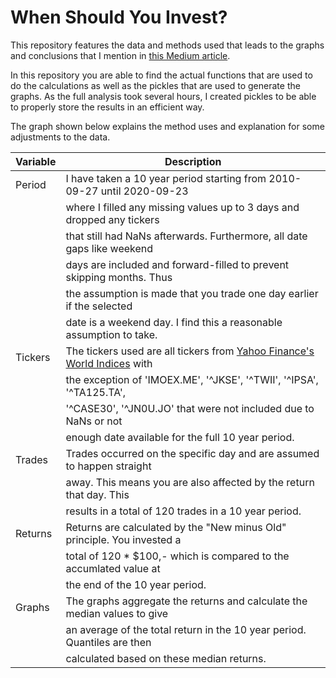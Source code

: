 # When Should You Invest?
This repository features the data and methods used that leads to the graphs and
conclusions that I mention in [this Medium article]().

In this repository you are able to find the actual functions that are used to do the calculations
as well as the pickles that are used to generate the graphs. As the full analysis took several hours,
I created pickles to be able to properly store the results in an efficient way.

The graph shown below explains the method uses and explanation for some adjustments to the data.

| Variable  | Description  |
| --------- | ------------ |
| Period    | I have taken a 10 year period starting from 2010-09-27 until 2020-09-23 
|           | where I filled any missing values up to 3 days and dropped any tickers
|           | that still had NaNs afterwards. Furthermore, all date gaps like weekend
|           | days are included and forward-filled to prevent skipping months. Thus
|           | the assumption is made that you trade one day earlier if the selected
|           | date is a weekend day. I find this a reasonable assumption to take.
| Tickers   | The tickers used are all tickers from [Yahoo Finance's World Indices](https://finance.yahoo.com/world-indices) with
|           | the exception of 'IMOEX.ME', '^JKSE', '^TWII', '^IPSA', '^TA125.TA',
|           | '^CASE30', '^JN0U.JO' that were not included due to NaNs or not 
|           | enough date available for the full 10 year period.
| Trades    | Trades occurred on the specific day and are assumed to happen straight
|           | away. This means you are also affected by the return that day. This
|           | results in a total of 120 trades in a 10 year period.
| Returns   | Returns are calculated by the "New minus Old" principle. You invested a
|           | total of 120 * $100,- which is compared to the accumlated value at
|           | the end of the 10 year period.
| Graphs    | The graphs aggregate the returns and calculate the median values to give
|           | an average of the total return in the 10 year period. Quantiles are then
|           | calculated based on these median returns.


